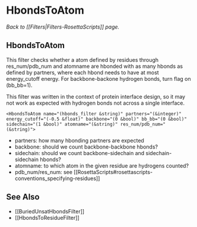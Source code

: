 # HbondsToAtom
*Back to [[Filters|Filters-RosettaScripts]] page.*
## HbondsToAtom

This filter checks whether a atom defined by residues through res\_num/pdb\_num and atomname are hbonded with as many hbonds as defined by partners, where each hbond needs to have at most energy\_cutoff energy. For backbone-backone hydrogen bonds, turn flag on (bb\_bb=1).

This filter was written in the context of protein interface design, so it may not work as expected with hydrogen bonds not across a single interface.

```
<HbondsToAtom name="(hbonds_filter &string)" partners="(&integer)" energy_cutoff="(-0.5 &float)" backbone="(0 &bool)" bb_bb="(0 &bool)" sidechain="(1 &bool)" atomname="(&string)" res_num/pdb_num="(&string)">
```

-   partners: how many hbonding partners are expected 
-   backbone: should we count backbone-backbone hbonds?
-   sidechain: should we count backbone-sidechain and sidechain-sidechain hbonds?
-   atomname: to which atom in the given residue are hydrogens counted?
-   pdb\_num/res\_num: see [[RosettaScripts#rosettascripts-conventions_specifying-residues]]

## See Also

* [[BuriedUnsatHbondsFilter]]
* [[HbondsToResidueFilter]]
